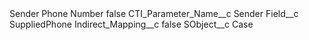 <?xml version="1.0" encoding="UTF-8"?>
<CustomMetadata xmlns="http://soap.sforce.com/2006/04/metadata" xmlns:xsi="http://www.w3.org/2001/XMLSchema-instance" xmlns:xsd="http://www.w3.org/2001/XMLSchema">
    <label>Sender Phone Number</label>
    <protected>false</protected>
    <values>
        <field>CTI_Parameter_Name__c</field>
        <value xsi:type="xsd:string">Sender</value>
    </values>
    <values>
        <field>Field__c</field>
        <value xsi:type="xsd:string">SuppliedPhone</value>
    </values>
    <values>
        <field>Indirect_Mapping__c</field>
        <value xsi:type="xsd:boolean">false</value>
    </values>
    <values>
        <field>SObject__c</field>
        <value xsi:type="xsd:string">Case</value>
    </values>
</CustomMetadata>
